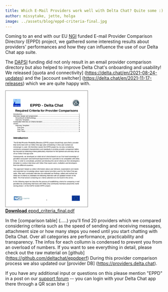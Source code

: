 ```yaml
---
title: Which E-Mail Providers work well with Delta Chat? Quite some :) 
author: missytake, jette, holga
image: ../assets/blog/eppd-criteria-final.jpg
---
```


Coming to an end with our EU [NGI](https://www.ngi.eu/) funded E-mail Provider Comparison Directory (EPPD) project, we gathered some interesting results about providers' performances and how they can influence the use of our Delta Chat app suite.  

The [DAPSI](https://dapsi.ngi.eu/hall-of-fame/eppd/) funding did not only result in an email provider comparison directory but also helped to improve Delta Chat's onboarding and usability! We released [quota and connectivity] (https://delta.chat/en/2021-08-24-updates) and the [account switcher] (https://delta.chat/en/2021-11-17-releases) which we are quite happy with.

<a href="../assets/blog/eppd_criteria_final.pdf">
    <img src="../assets/blog/eppd-criteria-final.jpg"
         width="260" style="border-width: 1px; border-color: grey; border-style: solid;"/><br>
    <b>Download</b> eppd_criteria_final.pdf
</a>

In the [comparison table] (.....) you'll find 20 providers which we compared considering criteria such as the speed of sending and receiving messages, attachment size or how many steps you need until you start chatting with Delta Chat. Over all categories are performance, practicability and transparency. The infos for each collumn is condensed to prevent you from an overload of numbers. If you want to see everything in detail, please check out the raw material on [github] (https://github.com/deltachat/eppdperf) During this provider comparison process we also updated our [provider DB] (https://providers.delta.chat).   

If you have any additional input or questions on this please mention "EPPD" in a post on our [support forum](https://support.delta.chat) -- you can login with your Delta Chat app there through a QR scan btw :) 
